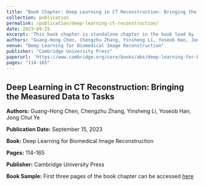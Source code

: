 ```yaml
---
title: "Book Chapter: Deep Learning in CT Reconstruction: Bringing the Measured Data to Tasks"
collection: publication
permalink: /publication/deep-learning-ct-reconstruction/
date: 2023-09-15
excerpt: 'This book chapter is standalone chapter in the book lead by [Dr Jong Chul Ye](https://bispl.weebly.com/professor.html). It nicely summarizes the development of AI-based image reconstruction before 2020 into four categories. It highlights our contribution in data consistent AI-based CT image reconstruction'
authors: "Guang-Hong Chen, Chengzhu Zhang, Yinsheng Li, Yoseob Han, Jong Chul Ye"
venue: "Deep Learning for Biomedical Image Reconstruction"
publisher: "Cambridge University Press"
paperurl: 'https://www.cambridge.org/core/books/abs/deep-learning-for-biomedical-image-reconstruction/deep-learning-in-ct-reconstruction-bringing-the-measured-data-to-tasks/14E8B837C14DF22293750A0CE5CC3146'
pages: "114-165"
---
```


## Deep Learning in CT Reconstruction: Bringing the Measured Data to Tasks

**Authors:** Guang-Hong Chen, Chengzhu Zhang, Yinsheng Li, Yoseob Han, Jong Chul Ye

**Publication Date:** September 15, 2023

**Book:** Deep Learning for Biomedical Image Reconstruction

**Pages:** 114-165

**Publisher:** Cambridge University Press

**Book Sample:** First three pages of the book chapter can be accessed [here](paperurl: 'http://mp-czhang.github.io/files/book.pdf')